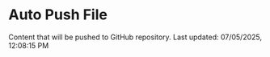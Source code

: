 # Auto Push File

Content that will be pushed to GitHub repository.
Last updated: 07/05/2025, 12:08:15 PM